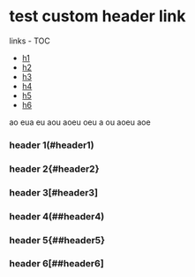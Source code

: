 # test custom header link

links - TOC
- [h1](#header1)
- [h2](#header2)
- [h3](#header3)
- [h4](#header4)
- [h5](#header5)
- [h6](#header6)

ao
eua
eu
aou
aoeu
oeu
a
ou
aoeu
aoe


### header 1(#header1)<a id='header1'></a>

### header 2{#header2}

### header 3[#header3]

### header 4(##header4)

### header 5{##header5}

### header 6[##header6]
